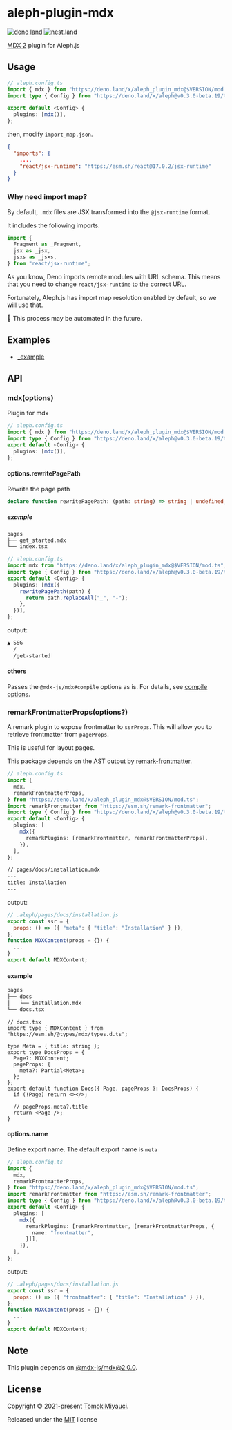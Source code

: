 # aleph-plugin-mdx

[![deno land](http://img.shields.io/badge/available%20on-deno.land/x-lightgrey.svg?logo=deno&labelColor=black&color=black)](https://deno.land/x/aleph_plugin_mdx)
[![nest.land](https://nest.land/badge.svg)](https://nest.land/package/aleph_plugin_mdx)

[MDX 2](https://mdxjs.com/) plugin for Aleph.js

## Usage

```ts
// aleph.config.ts
import { mdx } from "https://deno.land/x/aleph_plugin_mdx@$VERSION/mod.ts";
import type { Config } from "https://deno.land/x/aleph@v0.3.0-beta.19/types.d.ts";

export default <Config> {
  plugins: [mdx()],
};
```

then, modify `import_map.json`.

```json
{
  "imports": {
    ...,
    "react/jsx-runtime": "https://esm.sh/react@17.0.2/jsx-runtime"
  }
}
```

### Why need import map?

By default, `.mdx` files are JSX transformed into the `@jsx-runtime` format.

It includes the following imports.

```ts
import {
  Fragment as _Fragment,
  jsx as _jsx,
  jsxs as _jsxs,
} from "react/jsx-runtime";
```

As you know, Deno imports remote modules with URL schema. This means that you
need to change `react/jsx-runtime` to the correct URL.

Fortunately, Aleph.js has import map resolution enabled by default, so we will
use that.

:construction: This process may be automated in the future.

## Examples

- [_example](./_example/README.md)

## API

### mdx(options)

Plugin for mdx

```ts
// aleph.config.ts
import { mdx } from "https://deno.land/x/aleph_plugin_mdx@$VERSION/mod.ts";
import type { Config } from "https://deno.land/x/aleph@v0.3.0-beta.19/types.d.ts";
export default <Config> {
  plugins: [mdx()],
};
```

#### options.rewritePagePath

Rewrite the page path

```ts
declare function rewritePagePath: (path: string) => string | undefined;
```

##### example

```bash
pages
├── get_started.mdx
└── index.tsx
```

```ts
// aleph.config.ts
import mdx from "https://deno.land/x/aleph_plugin_mdx@$VERSION/mod.ts";
import type { Config } from "https://deno.land/x/aleph@v0.3.0-beta.19/types.d.ts";
export default <Config> {
  plugins: [mdx({
    rewritePagePath(path) {
      return path.replaceAll("_", "-");
    },
  })],
};
```

output:

```bash
▲ SSG
  /
  /get-started
```

#### others

Passes the `@mdx-js/mdx#compile` options as is. For details, see
[compile options](https://mdxjs.com/packages/mdx/#compilefile-options).

### remarkFrontmatterProps(options?)

A remark plugin to expose frontmatter to `ssrProps`. This will allow you to
retrieve frontmatter from `pageProps`.

This is useful for layout pages.

This package depends on the AST output by
[remark-frontmatter](https://github.com/remarkjs/remark-frontmatter).

```ts
// aleph.config.ts
import {
  mdx,
  remarkFrontmatterProps,
} from "https://deno.land/x/aleph_plugin_mdx@$VERSION/mod.ts";
import remarkFrontmatter from "https://esm.sh/remark-frontmatter";
import type { Config } from "https://deno.land/x/aleph@v0.3.0-beta.19/types.d.ts";
export default <Config> {
  plugins: [
    mdx({
      remarkPlugins: [remarkFrontmatter, remarkFrontmatterProps],
    }),
  ],
};
```

```md
// pages/docs/installation.mdx
---
title: Installation
---
```

output:

```js
// .aleph/pages/docs/installation.js
export const ssr = {
  props: () => ({ "meta": { "title": "Installation" } }),
};
function MDXContent(props = {}) {
  ...
}
export default MDXContent;
```

#### example

```bash
pages
├── docs
│   └── installation.mdx
└── docs.tsx
```

```tsx
// docs.tsx
import type { MDXContent } from "https://esm.sh/@types/mdx/types.d.ts";

type Meta = { title: string };
export type DocsProps = {
  Page?: MDXContent;
  pageProps: {
    meta?: Partial<Meta>;
  };
};
export default function Docs({ Page, pageProps }: DocsProps) {
  if (!Page) return <></>;

  // pageProps.meta?.title
  return <Page />;
}
```

#### options.name

Define export name. The default export name is `meta`

```ts
// aleph.config.ts
import {
  mdx,
  remarkFrontmatterProps,
} from "https://deno.land/x/aleph_plugin_mdx@$VERSION/mod.ts";
import remarkFrontmatter from "https://esm.sh/remark-frontmatter";
import type { Config } from "https://deno.land/x/aleph@v0.3.0-beta.19/types.d.ts";
export default <Config> {
  plugins: [
    mdx({
      remarkPlugins: [remarkFrontmatter, [remarkFrontmatterProps, {
        name: "frontmatter",
      }]],
    }),
  ],
};
```

output:

```js
// .aleph/pages/docs/installation.js
export const ssr = {
  props: () => ({ "frontmatter": { "title": "Installation" } }),
};
function MDXContent(props = {}) {
  ...
}
export default MDXContent;
```

## Note

This plugin depends on
[@mdx-js/mdx@2.0.0](https://www.npmjs.com/package/@mdx-js/mdx/v/2.0.0).

## License

Copyright © 2021-present [TomokiMiyauci](https://github.com/TomokiMiyauci).

Released under the [MIT](./LICENSE) license
